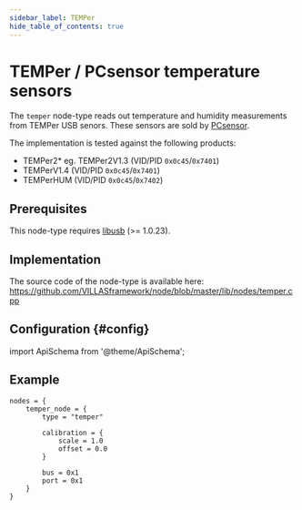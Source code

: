 ```yaml
---
sidebar_label: TEMPer
hide_table_of_contents: true
---
```


# TEMPer / PCsensor temperature sensors

The `temper` node-type reads out temperature and humidity measurements from TEMPer USB senors.
These sensors are sold by [PCsensor](http://www.pcsensor.com/temperature-humidity-series.html).

The implementation is tested against the following products:

- TEMPer2* eg. TEMPer2V1.3 (VID/PID `0x0c45`/`0x7401`)
- TEMPerV1.4 (VID/PID `0x0c45`/`0x7401`)
- TEMPerHUM (VID/PID `0x0c45`/`0x7402`)

## Prerequisites

This node-type requires [libusb](https://libusb.info/) (>= 1.0.23).

## Implementation

The source code of the node-type is available here:
https://github.com/VILLASframework/node/blob/master/lib/nodes/temper.cpp

## Configuration {#config}
import ApiSchema from '@theme/ApiSchema';

<ApiSchema id="node" example pointer="#/components/schemas/temper" />

## Example

``` url="external/node/etc/examples/nodes/temper.conf" title="node/etc/examples/nodes/temper.conf"
nodes = {
	temper_node = {
		type = "temper"

		calibration = {
			scale = 1.0
			offset = 0.0
		}

		bus = 0x1
		port = 0x1
	}
}
```

